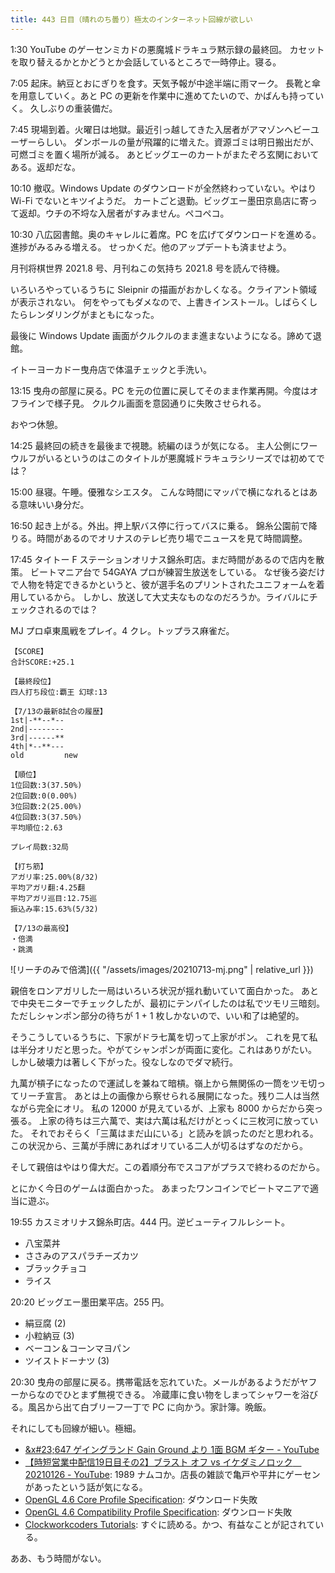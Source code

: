 ```yaml
---
title: 443 日目（晴れのち曇り）極太のインターネット回線が欲しい
---
```


1:30 YouTube のゲーセンミカドの悪魔城ドラキュラ黙示録の最終回。
カセットを取り替えるかとかどうとか会話しているところで一時停止。寝る。

7:05 起床。納豆とおにぎりを食す。天気予報が中途半端に雨マーク。
長靴と傘を用意していく。あと PC の更新を作業中に進めてたいので、かばんも持っていく。
久しぶりの重装備だ。

7:45 現場到着。火曜日は地獄。最近引っ越してきた入居者がアマゾンヘビーユーザーらしい。
ダンボールの量が飛躍的に増えた。資源ゴミは明日搬出だが、可燃ゴミを置く場所が減る。
あとビッグエーのカートがまたぞろ玄関においてある。返却だな。

10:10 撤収。Windows Update のダウンロードが全然終わっていない。やはり Wi-Fi でないとキツイようだ。
カートごと退勤。ビッグエー墨田京島店に寄って返却。ウチの不埒な入居者がすみません。ペコペコ。

10:30 八広図書館。奥のキャレルに着席。PC を広げてダウンロードを進める。進捗がみるみる増える。
せっかくだ。他のアップデートも済ませよう。

月刊将棋世界 2021.8 号、月刊ねこの気持ち 2021.8 号を読んで待機。

いろいろやっているうちに Sleipnir の描画がおかしくなる。クライアント領域が表示されない。
何をやってもダメなので、上書きインストール。しばらくしたらレンダリングがまともになった。

最後に Windows Update 画面がクルクルのまま進まないようになる。諦めて退館。

イトーヨーカドー曳舟店で体温チェックと手洗い。

13:15 曳舟の部屋に戻る。PC を元の位置に戻してそのまま作業再開。今度はオフラインで様子見。
クルクル画面を意図通りに失敗させられる。

おやつ休憩。

14:25 最終回の続きを最後まで視聴。続編のほうが気になる。
主人公側にワーウルフがいるというのはこのタイトルが悪魔城ドラキュラシリーズでは初めてでは？

15:00 昼寝。午睡。優雅なシエスタ。
こんな時間にマッパで横になれるとはある意味いい身分だ。

16:50 起き上がる。外出。押上駅バス停に行ってバスに乗る。
錦糸公園前で降りる。時間があるのでオリナスのテレビ売り場でニュースを見て時間調整。

17:45 タイトー F ステーションオリナス錦糸町店。まだ時間があるので店内を散策。
ビートマニア台で 54GAYA プロが練習生放送をしている。
なぜ後ろ姿だけで人物を特定できるかというと、彼が選手名のプリントされたユニフォームを着用しているから。
しかし、放送して大丈夫なものなのだろうか。ライバルにチェックされるのでは？

MJ プロ卓東風戦をプレイ。4 クレ。トップラス麻雀だ。

```text
【SCORE】
合計SCORE:+25.1

【最終段位】
四人打ち段位:覇王 幻球:13

【7/13の最新8試合の履歴】
1st|-**--*--
2nd|--------
3rd|------**
4th|*--**---
old         new

【順位】
1位回数:3(37.50%)
2位回数:0(0.00%)
3位回数:2(25.00%)
4位回数:3(37.50%)
平均順位:2.63

プレイ局数:32局

【打ち筋】
アガリ率:25.00%(8/32)
平均アガリ翻:4.25翻
平均アガリ巡目:12.75巡
振込み率:15.63%(5/32)

【7/13の最高役】
・倍満
・跳満
```

![リーチのみで倍満]({{ "/assets/images/20210713-mj.png" | relative_url }})

親倍をロンアガリした一局はいろいろ状況が揺れ動いていて面白かった。
あとで中央モニターでチェックしたが、最初にテンパイしたのは私でツモリ三暗刻。
ただしシャンポン部分の待ちが 1 + 1 枚しかないので、いい和了は絶望的。

そうこうしているうちに、下家がドラ七萬を切って上家がポン。
これを見て私は半分オリだと思った。やがてシャンポンが両面に変化。これはありがたい。
しかし破壊力は著しく下がった。役なしなのでダマ続行。

九萬が槓子になったので運試しを兼ねて暗槓。嶺上から無関係の一筒をツモ切ってリーチ宣言。
あとは上の画像から察せられる展開になった。残り二人は当然ながら完全にオリ。
私の 12000 が見えているが、上家も 8000 からだから突っ張る。
上家の待ちは三六萬で、実は六萬は私だけがとっくに三枚河に放っていた。
それでおそらく「三萬はまだ山にいる」と読みを誤ったのだと思われる。
この状況から、三萬が手牌にあればオリている二人が切るはずなのだから。

そして親倍はやはり偉大だ。この着順分布でスコアがプラスで終わるのだから。

とにかく今日のゲームは面白かった。
あまったワンコインでビートマニアで適当に遊ぶ。

19:55 カスミオリナス錦糸町店。444 円。逆ビューティフルレシート。

* 八宝菜丼
* ささみのアスパラチーズカツ
* ブラックチョコ
* ライス

20:20 ビッグエー墨田業平店。255 円。

* 絹豆腐 (2)
* 小粒納豆 (3)
* ベーコン＆コーンマヨパン
* ツイストドーナツ (3)

20:30 曳舟の部屋に戻る。携帯電話を忘れていた。メールがあるようだがヤフーからなのでひとまず無視できる。
冷蔵庫に食い物をしまってシャワーを浴びる。風呂から出て白ブリーフ一丁で PC に向かう。家計簿。晩飯。

それにしても回線が細い。極細。

* [&x#23;647 ゲイングランド Gain Ground より 1面 BGM ギター - YouTube](https://www.youtube.com/watch?v=QXUdlgcs0Aw)
* [【時短営業中配信19日目その2】ブラスト オフ vs イケダミノロック　20210126 - YouTube](https://www.youtube.com/watch?v=ovZgDvnK4tk):
  1989 ナムコか。店長の雑談で亀戸や平井にゲーセンがあったという話が気になる。
* [OpenGL 4.6 Core Profile Specification](https://www.khronos.org/registry/OpenGL/specs/gl/glspec46.core.pdf): ダウンロード失敗
* [OpenGL 4.6 Compatibility Profile Specification](https://www.khronos.org/registry/OpenGL/specs/gl/glspec46.compatibility.pdf): ダウンロード失敗
* [Clockworkcoders Tutorials](https://www.opengl.org/sdk/docs/tutorials/ClockworkCoders/):
  すぐに読める。かつ、有益なことが記されている。

ああ、もう時間がない。
